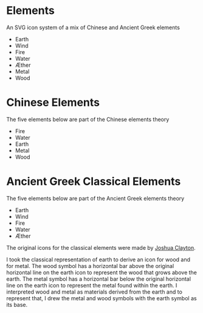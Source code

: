 # Elements
An SVG icon system of a mix of Chinese and Ancient Greek elements

* Earth
* Wind
* Fire
* Water
* Æther
* Metal
* Wood

# Chinese Elements
The five elements below are part of the Chinese elements theory

* Fire
* Water
* Earth
* Metal
* Wood

# Ancient Greek Classical Elements
The five elements below are part of the Ancient Greek elements theory

* Earth
* Wind
* Fire
* Water
* Æther


The original icons for the classical elements were made by [Joshua Clayton](https://github.com/jclayton/classical-elements).

I took the classical representation of earth to derive an icon for wood and for metal. The wood symbol has a horizontal bar above the original horizontal line on the earth icon to represent the wood that grows above the earth. The metal symbol has a horizontal bar below the original horizontal line on the earth icon to represent the metal found within the earth. I interpreted wood and metal as materials derived from the earth and to represent that, I drew the metal and wood symbols with the earth symbol as its base.
